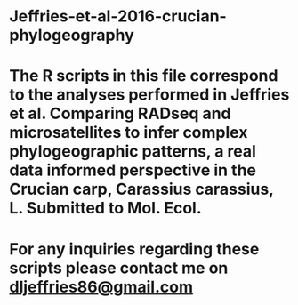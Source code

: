 # Jeffries-et-al-2016-crucian-phylogeography
# The R scripts in this file correspond to the analyses performed in Jeffries et al. Comparing RADseq and microsatellites to infer complex phylogeographic patterns, a real data informed perspective in the Crucian carp, Carassius carassius, L. Submitted to Mol. Ecol.
# For any inquiries regarding these scripts please contact me on dljeffries86@gmail.com
